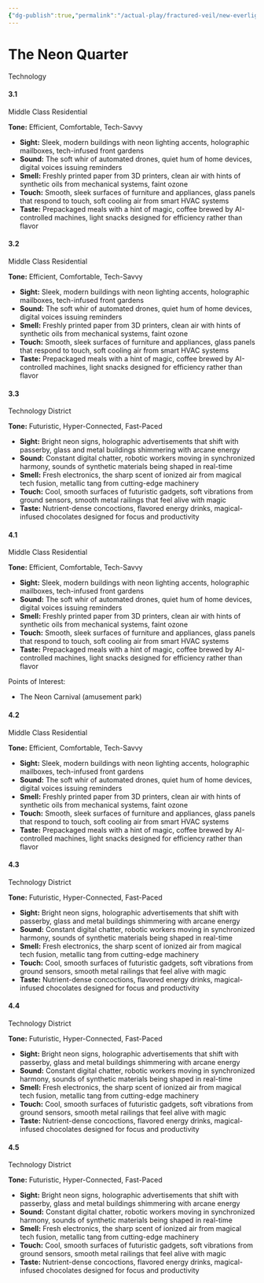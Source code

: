 ```yaml
---
{"dg-publish":true,"permalink":"/actual-play/fractured-veil/new-everlight/the-neon-quarter/"}
---
```


# The Neon Quarter
Technology

#### 3.1 
Middle Class Residential

**Tone:** Efficient, Comfortable, Tech-Savvy
- **Sight:** Sleek, modern buildings with neon lighting accents, holographic mailboxes, tech-infused front gardens
- **Sound:** The soft whir of automated drones, quiet hum of home devices, digital voices issuing reminders
- **Smell:** Freshly printed paper from 3D printers, clean air with hints of synthetic oils from mechanical systems, faint ozone
- **Touch:** Smooth, sleek surfaces of furniture and appliances, glass panels that respond to touch, soft cooling air from smart HVAC systems 
- **Taste:** Prepackaged meals with a hint of magic, coffee brewed by AI-controlled machines, light snacks designed for efficiency rather than flavor

#### 3.2 
Middle Class Residential

**Tone:** Efficient, Comfortable, Tech-Savvy
- **Sight:** Sleek, modern buildings with neon lighting accents, holographic mailboxes, tech-infused front gardens
- **Sound:** The soft whir of automated drones, quiet hum of home devices, digital voices issuing reminders
- **Smell:** Freshly printed paper from 3D printers, clean air with hints of synthetic oils from mechanical systems, faint ozone
- **Touch:** Smooth, sleek surfaces of furniture and appliances, glass panels that respond to touch, soft cooling air from smart HVAC systems 
- **Taste:** Prepackaged meals with a hint of magic, coffee brewed by AI-controlled machines, light snacks designed for efficiency rather than flavor

#### 3.3 
Technology District

**Tone:** Futuristic, Hyper-Connected, Fast-Paced
- **Sight:** Bright neon signs, holographic advertisements that shift with passerby, glass and metal buildings shimmering with arcane energy
- **Sound:** Constant digital chatter, robotic workers moving in synchronized harmony, sounds of synthetic materials being shaped in real-time 
- **Smell:** Fresh electronics, the sharp scent of ionized air from magical tech fusion, metallic tang from cutting-edge machinery 
- **Touch:** Cool, smooth surfaces of futuristic gadgets, soft vibrations from ground sensors, smooth metal railings that feel alive with magic
- **Taste:** Nutrient-dense concoctions, flavored energy drinks, magical-infused chocolates designed for focus and productivity

#### 4.1 
Middle Class Residential

**Tone:** Efficient, Comfortable, Tech-Savvy
- **Sight:** Sleek, modern buildings with neon lighting accents, holographic mailboxes, tech-infused front gardens
- **Sound:** The soft whir of automated drones, quiet hum of home devices, digital voices issuing reminders
- **Smell:** Freshly printed paper from 3D printers, clean air with hints of synthetic oils from mechanical systems, faint ozone
- **Touch:** Smooth, sleek surfaces of furniture and appliances, glass panels that respond to touch, soft cooling air from smart HVAC systems 
- **Taste:** Prepackaged meals with a hint of magic, coffee brewed by AI-controlled machines, light snacks designed for efficiency rather than flavor

Points of Interest:
* The Neon Carnival (amusement park)

#### 4.2 
Middle Class Residential

**Tone:** Efficient, Comfortable, Tech-Savvy
- **Sight:** Sleek, modern buildings with neon lighting accents, holographic mailboxes, tech-infused front gardens
- **Sound:** The soft whir of automated drones, quiet hum of home devices, digital voices issuing reminders
- **Smell:** Freshly printed paper from 3D printers, clean air with hints of synthetic oils from mechanical systems, faint ozone
- **Touch:** Smooth, sleek surfaces of furniture and appliances, glass panels that respond to touch, soft cooling air from smart HVAC systems 
- **Taste:** Prepackaged meals with a hint of magic, coffee brewed by AI-controlled machines, light snacks designed for efficiency rather than flavor

#### 4.3 
Technology District

**Tone:** Futuristic, Hyper-Connected, Fast-Paced
- **Sight:** Bright neon signs, holographic advertisements that shift with passerby, glass and metal buildings shimmering with arcane energy
- **Sound:** Constant digital chatter, robotic workers moving in synchronized harmony, sounds of synthetic materials being shaped in real-time 
- **Smell:** Fresh electronics, the sharp scent of ionized air from magical tech fusion, metallic tang from cutting-edge machinery 
- **Touch:** Cool, smooth surfaces of futuristic gadgets, soft vibrations from ground sensors, smooth metal railings that feel alive with magic
- **Taste:** Nutrient-dense concoctions, flavored energy drinks, magical-infused chocolates designed for focus and productivity

#### 4.4 
Technology District

**Tone:** Futuristic, Hyper-Connected, Fast-Paced
- **Sight:** Bright neon signs, holographic advertisements that shift with passerby, glass and metal buildings shimmering with arcane energy
- **Sound:** Constant digital chatter, robotic workers moving in synchronized harmony, sounds of synthetic materials being shaped in real-time 
- **Smell:** Fresh electronics, the sharp scent of ionized air from magical tech fusion, metallic tang from cutting-edge machinery 
- **Touch:** Cool, smooth surfaces of futuristic gadgets, soft vibrations from ground sensors, smooth metal railings that feel alive with magic
- **Taste:** Nutrient-dense concoctions, flavored energy drinks, magical-infused chocolates designed for focus and productivity

#### 4.5 
Technology District

**Tone:** Futuristic, Hyper-Connected, Fast-Paced
- **Sight:** Bright neon signs, holographic advertisements that shift with passerby, glass and metal buildings shimmering with arcane energy
- **Sound:** Constant digital chatter, robotic workers moving in synchronized harmony, sounds of synthetic materials being shaped in real-time 
- **Smell:** Fresh electronics, the sharp scent of ionized air from magical tech fusion, metallic tang from cutting-edge machinery 
- **Touch:** Cool, smooth surfaces of futuristic gadgets, soft vibrations from ground sensors, smooth metal railings that feel alive with magic
- **Taste:** Nutrient-dense concoctions, flavored energy drinks, magical-infused chocolates designed for focus and productivity